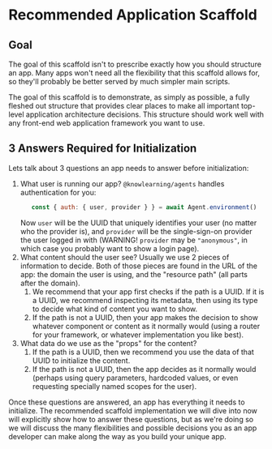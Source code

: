 # Recommended Application Scaffold

## Goal

The goal of this scaffold isn't to prescribe exactly how you should structure an app. Many apps won't need all the flexibility that this scaffold allows for, so they'll probably be better served by much simpler main scripts.

The goal of this scaffold is to demonstrate, as simply as possible, a fully fleshed out structure that provides clear places to make all important top-level application architecture decisions. This structure should work well with any front-end web application framework you want to use.

## 3 Answers Required for Initialization

Lets talk about 3 questions an app needs to answer before initialization:

1.  What user is running our app? ```@knowlearning/agents``` handles authentication for you:
    ```js
       const { auth: { user, provider } } = await Agent.environment()
    ```
    Now ```user``` will be the UUID that uniquely identifies your user (no matter who the provider is), and ```provider``` will be the single-sign-on provider the user logged in with (WARNING! ```provider``` may be ```"anonymous"```, in which case you probably want to show a login page).
2.  What content should the user see? Usually we use 2 pieces of information to decide. Both of those pieces are found in the URL of the app: the domain the user is using, and the "resource path" (all parts after the domain).
    1. We recommend that your app first checks if the path is a UUID. If it is a UUID, we recommend inspecting its metadata, then using its type to decide what kind of content you want to show.
    2. If the path is not a UUID, then your app makes the decision to show whatever component or content as it normally would (using a router for your framework, or whatever implementation you like best).
3. What data do we use as the "props" for the content?
    1. If the path is a UUID, then we recommend you use the data of that UUID to initialize the content.
    2. If the path is not a UUID, then the app decides as it normally would (perhaps using query parameters, hardcoded values, or even requesting specially named scopes for the user).

Once these questions are answered, an app has everything it needs to initialize. The recommended scaffold implementation we will dive into now will explicitly show how to answer these questions, but as we're doing so we will discuss the many flexibilities and possible decisions you as an app developer can make along the way as you build your unique app.
